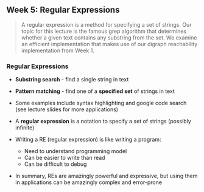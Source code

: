 ## Week 5: Regular Expressions

> A regular expression is a method for specifying a set of strings. Our topic for this lecture is the famous grep algorithm that determines whether a given text contains any substring from the set. We examine an efficient implementation that makes use of our digraph reachability implementation from Week 1.

### Regular Expressions
* **Substring search** - find a single string in text
* **Pattern matching** - find one of a **specified set** of strings in text
* Some examples include syntax highlighting and google code search (see lecture slides for more applications)
* A **regular expression** is a notation to specify a set of strings (possibly infinite)

* Writing a RE (regular expression) is like writing a program:
  * Need to understand programming model
  * Can be easier to write than read
  * Can be difficult to debug
* In summary, REs are amazingly powerful and expressive, but using them in applications can be amazingly complex and error-prone
